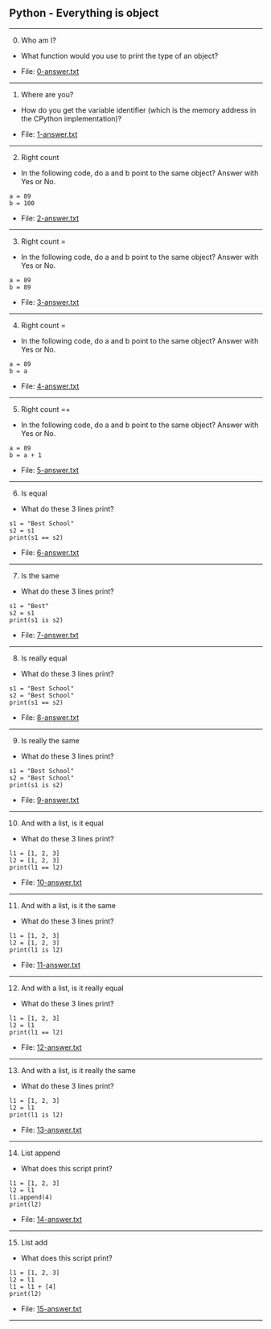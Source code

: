 ## Python - Everything is object


----------------------------------

0. Who am I?

- What function would you use to print the type of an object?

- File: [0-answer.txt](./0-answer.txt)

---

1. Where are you?

- How do you get the variable identifier (which is the memory address in the CPython implementation)?

- File: [1-answer.txt](./1-answer.txt)

---

2. Right count

- In the following code, do a and b point to the same object? Answer with Yes or No.

```
a = 89
b = 100
```

- File: [2-answer.txt](./2-answer.txt)

---

3. Right count =

- In the following code, do a and b point to the same object? Answer with Yes or No.

```
a = 89
b = 89
```

- File: [3-answer.txt](./3-answer.txt)

---

4. Right count =

- In the following code, do a and b point to the same object? Answer with Yes or No.

```
a = 89
b = a
```

- File: [4-answer.txt](./4-answer.txt)

---

5. Right count =+

- In the following code, do a and b point to the same object? Answer with Yes or No.

```
a = 89
b = a + 1
```

- File: [5-answer.txt](./5-answer.txt)

---

6. Is equal

- What do these 3 lines print?

```
s1 = "Best School"
s2 = s1
print(s1 == s2)
```

- File: [6-answer.txt](./6-answer.txt)

---

7. Is the same

- What do these 3 lines print?

```
s1 = "Best"
s2 = s1
print(s1 is s2)
```

- File: [7-answer.txt](./7-answer.txt)

---

8. Is really equal

- What do these 3 lines print?

```
s1 = "Best School"
s2 = "Best School"
print(s1 == s2)
```

- File: [8-answer.txt](./8-answer.txt)

---

9. Is really the same

- What do these 3 lines print?

```
s1 = "Best School"
s2 = "Best School"
print(s1 is s2)
```

- File: [9-answer.txt](./9-answer.txt)

---

10. And with a list, is it equal

- What do these 3 lines print?

```
l1 = [1, 2, 3]
l2 = [1, 2, 3] 
print(l1 == l2)
```

- File: [10-answer.txt](./10-answer.txt)

---

11. And with a list, is it the same

- What do these 3 lines print?

```
l1 = [1, 2, 3]
l2 = [1, 2, 3] 
print(l1 is l2)
```

- File: [11-answer.txt](./11-answer.txt)

---

12. And with a list, is it really equal

- What do these 3 lines print?

```
l1 = [1, 2, 3]
l2 = l1
print(l1 == l2)
```

- File: [12-answer.txt](./12-answer.txt)

---

13. And with a list, is it really the same

- What do these 3 lines print?

```
l1 = [1, 2, 3]
l2 = l1
print(l1 is l2)
```

- File: [13-answer.txt](./13-answer.txt)

---

14. List append

- What does this script print?

```
l1 = [1, 2, 3]
l2 = l1
l1.append(4)
print(l2)
```

- File: [14-answer.txt](./14-answer.txt)

---

15. List add

- What does this script print?

```
l1 = [1, 2, 3]
l2 = l1
l1 = l1 + [4]
print(l2)
```

- File: [15-answer.txt](./15-answer.txt)

---
